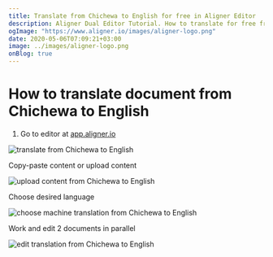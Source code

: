 ```yaml
---
title: Translate from Chichewa to English for free in Aligner Editor
description: Aligner Dual Editor Tutorial. How to translate for free from Chichewa to English. Aligner is multilingual document management platform. 
ogImage: "https://www.aligner.io/images/aligner-logo.png"
date: 2020-05-06T07:09:21+03:00
image: ../images/aligner-logo.png
onBlog: true
---
```


# How to translate document from Chichewa to English

1. Go to editor at [app.aligner.io](https://app.aligner.io "Aligner App web page")

![translate from Chichewa to English](../aligner-blank-editor.png "translate from Chichewa to English")

Copy-paste content or upload content

![upload content from Chichewa to English](../aligner-uploaded-document.png "upload content from Chichewa to English")

Choose desired language

![choose machine translation from Chichewa to English](../aligner-language-dropdown.png "choose machine translation from Chichewa to English")

Work and edit 2 documents in parallel

![edit translation from Chichewa to English](../aligner-double-sitded-editor.png "edit translation from Chichewa to English")

